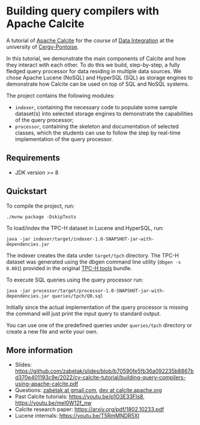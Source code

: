 <!--
{% comment %}
Licensed to the Apache Software Foundation (ASF) under one or more
contributor license agreements.  See the NOTICE file distributed with
this work for additional information regarding copyright ownership.
The ASF licenses this file to you under the Apache License, Version 2.0
(the "License"); you may not use this file except in compliance with
the License.  You may obtain a copy of the License at

http://www.apache.org/licenses/LICENSE-2.0

Unless required by applicable law or agreed to in writing, software
distributed under the License is distributed on an "AS IS" BASIS,
WITHOUT WARRANTIES OR CONDITIONS OF ANY KIND, either express or implied.
See the License for the specific language governing permissions and
limitations under the License.
{% endcomment %}
-->
# Building query compilers with Apache Calcite

A tutorial of [Apache Calcite]((http://calcite.apache.org))
for the course of [Data Integration](https://depinfo.u-cergy.fr/~vodislav/Master/IED/) at the
university of [Cergy-Pontoise](https://www.cyu.fr/).

In this tutorial, we demonstrate the main components of Calcite and how they interact with each
other. To do this we build, step-by-step, a fully fledged query processor for data residing
in multiple data sources. We chose Apache Lucene (NoSQL) and HyperSQL (SQL) as storage engines to
demonstrate how Calcite can be used on top of SQL and NoSQL systems.

The project contains the following modules:
* `indexer`, containing the necessary code to populate some sample dataset(s) into selected storage
engines to demonstrate the capabilities of the query processor;
* `processor`, containing the skeleton and documentation of selected classes, which the students can
use to follow the step by real-time implementation of the query processor.

## Requirements

* JDK version >= 8

## Quickstart

To compile the project, run:

    ./mvnw package -DskipTests 

To load/index the TPC-H dataset in Lucene and HyperSQL, run:

    java -jar indexer/target/indexer-1.0-SNAPSHOT-jar-with-dependencies.jar
    
The indexer creates the data under `target/tpch` directory. The TPC-H dataset was generated using
the dbgen command line utility (`dbgen -s 0.001`) provided in the original
[TPC-H tools](http://www.tpc.org/tpc_documents_current_versions/current_specifications5.asp) bundle.

To execute SQL queries using the query processor run: 

    java -jar processor/target/processor-1.0-SNAPSHOT-jar-with-dependencies.jar queries/tpch/Q0.sql

Initially since the actual implementation of the query processor is missing the command will just
print the input query to standard output.

You can use one of the predefined queries under `queries/tpch` directory or create a new file
and write your own.

## More information

* Slides: https://github.com/zabetak/slides/blob/b70590fe5fb36a092235b8867bd370e401193c9e/2022/cy-calcite-tutorial/building-query-compilers-using-apache-calcite.pdf
* Questions: <a href="mailto:dev@calcite.apache.org">zabetak at gmail.com</a>, 
  <a href="mailto:dev@calcite.apache.org">dev at calcite.apache.org</a>
* Past Calcite tutorials: https://youtu.be/p1O3E33FIs8, https://youtu.be/meI0W12f_nw
* Calcite research paper: https://arxiv.org/pdf/1802.10233.pdf
* Lucene internals: https://youtu.be/T5RmMNDR5XI
